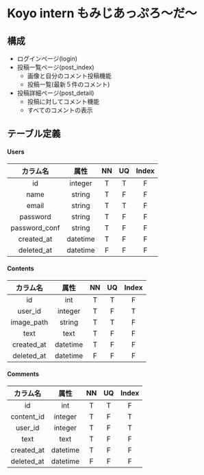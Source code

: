 # Koyo intern もみじあっぷろ〜だ〜

## 構成
* ログインページ(login)
* 投稿一覧ページ(post_index)
    * 画像と自分のコメント投稿機能
    * 投稿一覧(最新５件のコメント)
* 投稿詳細ページ(post_detail)
    * 投稿に対してコメント機能
    * すべてのコメントの表示


## テーブル定義

#### Users

|カラム名|属性|NN|UQ|Index|
|:--:|:--:|:--:|:--:|:--:|
|id|integer|T|T|F|
|name|string|T|F|F|
|email|string|T|T|F|
|password|string|T|F|F|
|password_conf|string|T|F|F|
|created_at|datetime|T|F|F|
|deleted_at|datetime|F|F|F|


#### Contents

|カラム名|属性|NN|UQ|Index|
|:--:|:--:|:--:|:--:|:--:|
|id|int|T|T|F|
|user_id|integer|T|F|T|
|image_path|string|T|T|F|
|text|text|T|F|F|
|created_at|datetime|T|F|F|
|deleted_at|datetime|F|F|F|


#### Comments

|カラム名|属性|NN|UQ|Index|
|:--:|:--:|:--:|:--:|:--:|
|id|int|T|T|F|
|content_id|integer|T|F|T|
|user_id|integer|T|F|T|
|text|text|T|F|F|
|created_at|datetime|T|F|F|
|deleted_at|datetime|F|F|F|
